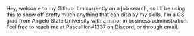 Hey, welcome to my Github. I'm currently on a job search, so I'll be using this to show off pretty much anything that can display my skills.
I'm a CS grad from Angelo State University with a minor in business administration.
Feel free to reach me at Pascallion#1337 on Discord, or through email.

<!---
MyuuzuShuuzu/MyuuzuShuuzu is a ✨ special ✨ repository because its `README.md` (this file) appears on your GitHub profile.
You can click the Preview link to take a look at your changes.
--->
